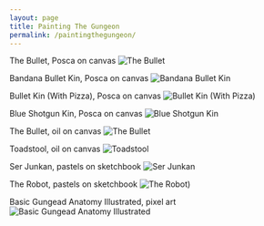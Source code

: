 ```yaml
---
layout: page
title: Painting The Gungeon
permalink: /paintingthegungeon/
---
```

The Bullet, Posca on canvas
![The Bullet](/images/up/art/posca/thebullet.jpeg)

Bandana Bullet Kin, Posca on canvas
![Bandana Bullet Kin](/images/up/art/posca/bandanabulletkin.jpeg)

Bullet Kin (With Pizza), Posca on canvas
![Bullet Kin (With Pizza)](/images/up/art/posca/bulletkinwp.jpeg)

Blue Shotgun Kin, Posca on canvas
![Blue Shotgun Kin](/images/up/art/posca/blueshotgunkin.jpeg)

The Bullet, oil on canvas
![The Bullet](/images/up/art/oil/thebullet.jpeg)

Toadstool, oil on canvas
![Toadstool](/images/up/art/oil/toadstool.jpeg)
 
Ser Junkan, pastels on sketchbook
![Ser Junkan](/images/up/art/pastel/serjunkan.png) 
        
The Robot, pastels on sketchbook
![The Robot)](/images/up/art/pastel/therobot.jpeg)

Basic Gungead Anatomy Illustrated, pixel art
![Basic Gungead Anatomy Illustrated](/images/up/art/pixel/bgai.jpeg)


